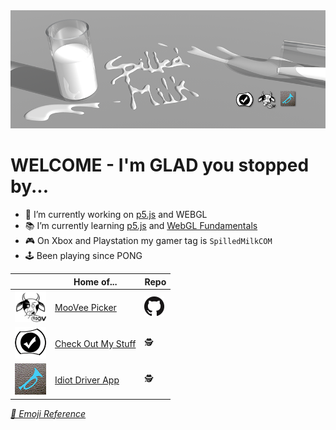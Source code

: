 <img alt="Spilled Milk Logo" src="https://github.com/SpilledMilkCOM/SpilledMilkCOM/blob/master/images/Spilled%20Milk%20Twitter%20Banner.png?raw=true"/>

# WELCOME - I'm **GLAD** you stopped by...

* 🔧 I’m currently working on [p5.js](https://p5js.org) and WEBGL
* 📚 I’m currently learning [p5.js](https://p5js.org) and [WebGL Fundamentals](https://webglfundamentals.org/)
* 🎮 On Xbox and Playstation my gamer tag is `SpilledMilkCOM`
* 🕹️ Been playing since PONG

|     | Home of... | Repo |
|-----|------------|--|
| <img alt="Check Out My Stuff Logo" src="https://github.com/SpilledMilkCOM/SpilledMilkCOM/blob/master/images/Moovee%20Picker%20Cow128x128.png?raw=true" width="50px" /> | [MooVee Picker](https://mooveepicker.com/) | <a href="https://github.com/SpilledMilkCOM/MooveePicker"><img alt="GitHub Logo" src="https://github.com/SpilledMilkCOM/SpilledMilkCOM/blob/master/images/GitHub-Mark-32px.png?raw=true" /></a> |
| <img alt="Check Out My Stuff Logo" src="https://github.com/SpilledMilkCOM/SpilledMilkCOM/blob/master/images/CheckOutMyStuffLogo50x50.png?raw=true" width="50px" /> | [Check Out My Stuff](https://checkoutmystuff.net/) | 🕵️ |
| <img alt="Idiot Driver Logo" src="https://github.com/SpilledMilkCOM/SpilledMilkCOM/blob/master/images/IdiotDriver.png?raw=true" width="50px" />| [Idiot Driver App](https://twitter.com/IdiotDriverApp) | 🕵️ |


*[📖 Emoji Reference](https://emojipedia.org/)*
<!--
**SpilledMilkCOM/SpilledMilkCOM** is a ✨ _special_ ✨ repository because its `README.md` (this file) appears on your GitHub profile.
-->
